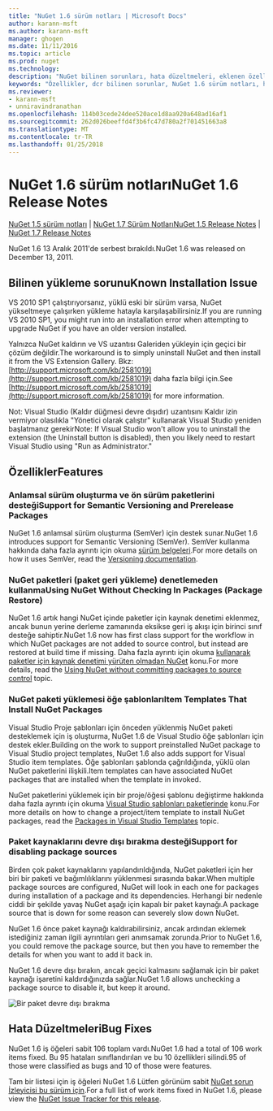 ```yaml
---
title: "NuGet 1.6 sürüm notları | Microsoft Docs"
author: karann-msft
ms.author: karann-msft
manager: ghogen
ms.date: 11/11/2016
ms.topic: article
ms.prod: nuget
ms.technology: 
description: "NuGet bilinen sorunları, hata düzeltmeleri, eklenen özellikleri ve dcr dahil olmak üzere 1.6 için sürüm notları."
keywords: "Özellikler, dcr bilinen sorunlar, NuGet 1.6 sürüm notları, hata düzeltmeleri eklendi"
ms.reviewer:
- karann-msft
- unniravindranathan
ms.openlocfilehash: 114b03cede24dee520ace1d8aa920a648ad16af1
ms.sourcegitcommit: 262d026beeffd4f3b6fc47d780a2f701451663a8
ms.translationtype: MT
ms.contentlocale: tr-TR
ms.lasthandoff: 01/25/2018
---
```

 # <a name="nuget-16-release-notes"></a><span data-ttu-id="5f503-104">NuGet 1.6 sürüm notları</span><span class="sxs-lookup"><span data-stu-id="5f503-104">NuGet 1.6 Release Notes</span></span>

<span data-ttu-id="5f503-105">[NuGet 1.5 sürüm notları](../release-notes/nuget-1.5.md) | [NuGet 1.7 Sürüm Notları](../release-notes/nuget-1.7.md)</span><span class="sxs-lookup"><span data-stu-id="5f503-105">[NuGet 1.5 Release Notes](../release-notes/nuget-1.5.md) | [NuGet 1.7 Release Notes](../release-notes/nuget-1.7.md)</span></span>

<span data-ttu-id="5f503-106">NuGet 1.6 13 Aralık 2011'de serbest bırakıldı.</span><span class="sxs-lookup"><span data-stu-id="5f503-106">NuGet 1.6 was released on December 13, 2011.</span></span>

## <a name="known-installation-issue"></a><span data-ttu-id="5f503-107">Bilinen yükleme sorunu</span><span class="sxs-lookup"><span data-stu-id="5f503-107">Known Installation Issue</span></span>
<span data-ttu-id="5f503-108">VS 2010 SP1 çalıştırıyorsanız, yüklü eski bir sürüm varsa, NuGet yükseltmeye çalışırken yükleme hatayla karşılaşabilirsiniz.</span><span class="sxs-lookup"><span data-stu-id="5f503-108">If you are running VS 2010 SP1, you might run into an installation error when attempting to upgrade NuGet if you have an older version installed.</span></span>

<span data-ttu-id="5f503-109">Yalnızca NuGet kaldırın ve VS uzantısı Galeriden yükleyin için geçici bir çözüm değildir.</span><span class="sxs-lookup"><span data-stu-id="5f503-109">The workaround is to simply uninstall NuGet and then install it from the VS Extension Gallery.</span></span>  <span data-ttu-id="5f503-110">Bkz: [http://support.microsoft.com/kb/2581019](http://support.microsoft.com/kb/2581019) daha fazla bilgi için.</span><span class="sxs-lookup"><span data-stu-id="5f503-110">See [http://support.microsoft.com/kb/2581019](http://support.microsoft.com/kb/2581019) for more information.</span></span>

<span data-ttu-id="5f503-111">Not: Visual Studio (Kaldır düğmesi devre dışıdır) uzantısını Kaldır izin vermiyor olasılıkla "Yönetici olarak çalıştır" kullanarak Visual Studio yeniden başlatmanız gerekir</span><span class="sxs-lookup"><span data-stu-id="5f503-111">Note: If Visual Studio won't allow you to uninstall the extension (the Uninstall button is disabled), then you likely need to restart Visual Studio using "Run as Administrator."</span></span>

## <a name="features"></a><span data-ttu-id="5f503-112">Özellikler</span><span class="sxs-lookup"><span data-stu-id="5f503-112">Features</span></span>

### <a name="support-for-semantic-versioning-and-prerelease-packages"></a><span data-ttu-id="5f503-113">Anlamsal sürüm oluşturma ve ön sürüm paketlerini desteği</span><span class="sxs-lookup"><span data-stu-id="5f503-113">Support for Semantic Versioning and Prerelease Packages</span></span>
<span data-ttu-id="5f503-114">NuGet 1.6 anlamsal sürüm oluşturma (SemVer) için destek sunar.</span><span class="sxs-lookup"><span data-stu-id="5f503-114">NuGet 1.6 introduces support for Semantic Versioning (SemVer).</span></span> <span data-ttu-id="5f503-115">SemVer kullanma hakkında daha fazla ayrıntı için okuma [sürüm belgeleri](../create-packages/prerelease-packages.md).</span><span class="sxs-lookup"><span data-stu-id="5f503-115">For more details on how it uses SemVer, read the [Versioning documentation](../create-packages/prerelease-packages.md).</span></span>

### <a name="using-nuget-without-checking-in-packages-package-restore"></a><span data-ttu-id="5f503-116">NuGet paketleri (paket geri yükleme) denetlemeden kullanma</span><span class="sxs-lookup"><span data-stu-id="5f503-116">Using NuGet Without Checking In Packages (Package Restore)</span></span>
<span data-ttu-id="5f503-117">NuGet 1.6 artık hangi NuGet içinde paketler için kaynak denetimi eklenmez, ancak bunun yerine derleme zamanında eksikse geri iş akışı için birinci sınıf desteğe sahiptir.</span><span class="sxs-lookup"><span data-stu-id="5f503-117">NuGet 1.6 now has first class support for the workflow in which NuGet packages are not added to source control, but instead are restored at build time if missing.</span></span> <span data-ttu-id="5f503-118">Daha fazla ayrıntı için okuma [kullanarak paketler için kaynak denetimi yürüten olmadan NuGet](../consume-packages/packages-and-source-control.md) konu.</span><span class="sxs-lookup"><span data-stu-id="5f503-118">For more details, read the [Using NuGet without committing packages to source control](../consume-packages/packages-and-source-control.md) topic.</span></span>

### <a name="item-templates-that-install-nuget-packages"></a><span data-ttu-id="5f503-119">NuGet paketi yüklemesi öğe şablonları</span><span class="sxs-lookup"><span data-stu-id="5f503-119">Item Templates That Install NuGet Packages</span></span>
<span data-ttu-id="5f503-120">Visual Studio Proje şablonları için önceden yüklenmiş NuGet paketi desteklemek için iş oluşturma, NuGet 1.6 de Visual Studio öğe şablonları için destek ekler.</span><span class="sxs-lookup"><span data-stu-id="5f503-120">Building on the work to support preinstalled NuGet package to Visual Studio project templates, NuGet 1.6 also adds support for Visual Studio item templates.</span></span> <span data-ttu-id="5f503-121">Öğe şablonları şablonda çağrıldığında, yüklü olan NuGet paketlerini ilişkili.</span><span class="sxs-lookup"><span data-stu-id="5f503-121">Item templates can have associated NuGet packages that are installed when the template in invoked.</span></span>

<span data-ttu-id="5f503-122">NuGet paketlerini yüklemek için bir proje/öğesi şablonu değiştirme hakkında daha fazla ayrıntı için okuma [Visual Studio şablonları paketlerinde](../visual-studio-extensibility/visual-studio-templates.md) konu.</span><span class="sxs-lookup"><span data-stu-id="5f503-122">For more details on how to change a project/item template to install NuGet packages, read the [Packages in Visual Studio Templates](../visual-studio-extensibility/visual-studio-templates.md) topic.</span></span>

### <a name="support-for-disabling-package-sources"></a><span data-ttu-id="5f503-123">Paket kaynaklarını devre dışı bırakma desteği</span><span class="sxs-lookup"><span data-stu-id="5f503-123">Support for disabling package sources</span></span>
<span data-ttu-id="5f503-124">Birden çok paket kaynaklarını yapılandırıldığında, NuGet paketleri için her biri bir paketi ve bağımlılıklarını yüklenmesi sırasında bakar.</span><span class="sxs-lookup"><span data-stu-id="5f503-124">When multiple package sources are configured, NuGet will look in each one for packages during installation of a package and its dependencies.</span></span> <span data-ttu-id="5f503-125">Herhangi bir nedenle ciddi bir şekilde yavaş NuGet aşağı için kapalı bir paket kaynağı.</span><span class="sxs-lookup"><span data-stu-id="5f503-125">A package source that is down for some reason can severely slow down NuGet.</span></span>

<span data-ttu-id="5f503-126">NuGet 1.6 önce paket kaynağı kaldırabilirsiniz, ancak ardından eklemek istediğiniz zaman ilgili ayrıntıları geri anımsamak zorunda.</span><span class="sxs-lookup"><span data-stu-id="5f503-126">Prior to NuGet 1.6, you could remove the package source, but then you have to remember the details for when you want to add it back in.</span></span>

<span data-ttu-id="5f503-127">NuGet 1.6 devre dışı bırakın, ancak geçici kalmasını sağlamak için bir paket kaynağı işaretini kaldırdığınızda sağlar.</span><span class="sxs-lookup"><span data-stu-id="5f503-127">NuGet 1.6 allows unchecking a package source to disable it, but keep it around.</span></span>

![Bir paket devre dışı bırakma](./media/package-source-with-disabled-source.png)

## <a name="bug-fixes"></a><span data-ttu-id="5f503-129">Hata Düzeltmeleri</span><span class="sxs-lookup"><span data-stu-id="5f503-129">Bug Fixes</span></span>
<span data-ttu-id="5f503-130">NuGet 1.6 iş öğeleri sabit 106 toplam vardı.</span><span class="sxs-lookup"><span data-stu-id="5f503-130">NuGet 1.6 had a total of 106 work items fixed.</span></span> <span data-ttu-id="5f503-131">Bu 95 hataları sınıflandırılan ve bu 10 özellikleri silindi.</span><span class="sxs-lookup"><span data-stu-id="5f503-131">95 of those were classified as bugs and 10 of those were features.</span></span>

<span data-ttu-id="5f503-132">Tam bir listesi için iş öğeleri NuGet 1.6 Lütfen görünüm sabit [NuGet sorun İzleyicisi bu sürüm için](http://nuget.codeplex.com/workitem/list/advanced?keyword=&status=Closed&type=All&priority=All&release=NuGet%201.6&assignedTo=All&component=All&sortField=Votes&sortDirection=Descending&page=0).</span><span class="sxs-lookup"><span data-stu-id="5f503-132">For a full list of work items fixed in NuGet 1.6, please view the [NuGet Issue Tracker for this release](http://nuget.codeplex.com/workitem/list/advanced?keyword=&status=Closed&type=All&priority=All&release=NuGet%201.6&assignedTo=All&component=All&sortField=Votes&sortDirection=Descending&page=0).</span></span>
